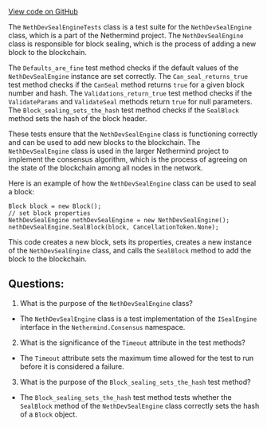 [View code on GitHub](https://github.com/nethermindeth/nethermind/Nethermind.Blockchain.Test/Consensus/NethDevSealEngineTests.cs)

The `NethDevSealEngineTests` class is a test suite for the `NethDevSealEngine` class, which is a part of the Nethermind project. The `NethDevSealEngine` class is responsible for block sealing, which is the process of adding a new block to the blockchain. 

The `Defaults_are_fine` test method checks if the default values of the `NethDevSealEngine` instance are set correctly. The `Can_seal_returns_true` test method checks if the `CanSeal` method returns `true` for a given block number and hash. The `Validations_return_true` test method checks if the `ValidateParams` and `ValidateSeal` methods return `true` for null parameters. The `Block_sealing_sets_the_hash` test method checks if the `SealBlock` method sets the hash of the block header.

These tests ensure that the `NethDevSealEngine` class is functioning correctly and can be used to add new blocks to the blockchain. The `NethDevSealEngine` class is used in the larger Nethermind project to implement the consensus algorithm, which is the process of agreeing on the state of the blockchain among all nodes in the network. 

Here is an example of how the `NethDevSealEngine` class can be used to seal a block:

```
Block block = new Block();
// set block properties
NethDevSealEngine nethDevSealEngine = new NethDevSealEngine();
nethDevSealEngine.SealBlock(block, CancellationToken.None);
```

This code creates a new block, sets its properties, creates a new instance of the `NethDevSealEngine` class, and calls the `SealBlock` method to add the block to the blockchain.
## Questions: 
 1. What is the purpose of the `NethDevSealEngine` class?
- The `NethDevSealEngine` class is a test implementation of the `ISealEngine` interface in the `Nethermind.Consensus` namespace.

2. What is the significance of the `Timeout` attribute in the test methods?
- The `Timeout` attribute sets the maximum time allowed for the test to run before it is considered a failure.

3. What is the purpose of the `Block_sealing_sets_the_hash` test method?
- The `Block_sealing_sets_the_hash` test method tests whether the `SealBlock` method of the `NethDevSealEngine` class correctly sets the hash of a `Block` object.